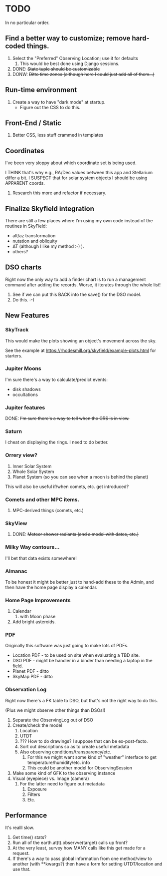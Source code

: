 
# TODO

In no particular order.

## Find a better way to customize; remove hard-coded things.

1. Select the "Preferred" Observing Location; use it for defaults
     1. This would be best done using Django sessions.
2. DONE: ~~State tuple should be customizable~~ 
3. DONW: ~~Ditto time zones (although here I could just add all of them...)~~

## Run-time environment

1. Create a way to have "dark mode" at startup.
    * Figure out the CSS to do this.

## Front-End / Static

1. Better CSS, less stuff crammed in templates

## Coordinates
I've been very sloppy about which coordinate set is being used.

I THINK that's why e.g., RA/Dec values between this app and Stellarium differ a bit.   I SUSPECT that for
solar system objects I should be using APPARENT coords.

1. Research this more and refactor if necessary.

## Finalize Skyfield integration

There are still a few places where I'm using my own code instead of the routines in SkyField:

* alt/az transformation
* nutation and obliquity
* ∆T (although I like my method :-) ).
* others?

## DSO charts

Right now the only way to add a finder chart is to run a management command after adding the records.
Worse, it iterates through the whole list!

1. See if we can put this BACK into the save() for the DSO model.
2. Do this. :-)

## New Features

### SkyTrack 
This would make the plots showing an object's movement across the sky.

See the example at https://rhodesmill.org/skyfield/example-plots.html for starters.

### Jupiter Moons

I'm sure there's a way to  calculate/predict events:

* disk shadows
* occultations

### Jupiter features

DONE: ~~I'm sure there's a way to tell when the GRS is in view.~~

### Saturn

I cheat on displaying the rings.   I need to do better.

### Orrery view?

1. Inner Solar System
2. Whole Solar System
3. Planet System (so you can see when a moon is behind the planet)
 
This will also be useful if/when comets, etc. get introduced?

### Comets and other MPC items.
1. MPC-derived things (comets, etc.)

### SkyView

1. DONE: ~~Meteor shower radiants (and a model with dates, etc.)~~


### Milky Way contours... 
I'll bet that data exists somewhere!

### Almanac
To be honest it might be better just to hand-add these to the Admin, and then have the home page display a calendar.

### Home Page Improvements

1. Calendar
    1. with Moon phase
2. Add bright asteroids.

### PDF

Originally this software was just going to make lots of PDFs.

* Location PDF - to be used on site when evaluating a TBD site.
* DSO PDF - might be handier in a binder than needing a laptop in the field.
* Planet PDF - ditto
* SkyMap PDF - ditto

### Observation Log

Right now there's a FK table to DSO, but that's not the right way to do this.

(Plus we might observe other things than DSOs!)

1. Separate the ObservingLog out of DSO
2. Create/check the model
    1. Location
    2. UTDT
    3. ??? How to do drawings?   I suppose that can be ex-post-facto.
    4. Sort out descriptions so as to create useful metadata
    5. Also observing conditions/transparency/etc.
        1. For this we might want some kind of "weather" interface to get temperature/humidity/etc. info
        2. This could be another model for ObservingSession
3. Make some kind of GFK to the observing instance
4. Visual (eyepiece) vs. Image (camera)
    1. For the latter need to figure out metadata
        1. Exposure
        2. Filters
        3. Etc.


## Performance

It's realll slow.

1. Get time() stats?
2. Run all of the earth.at(t).observve(target) calls up front?
3. At the very least, survey how MANY calls like this get made for a request.
4. If there's a way to pass global information from one method/view to another (with **kwargs?) then have a form for setting UTDT/location and use that.
